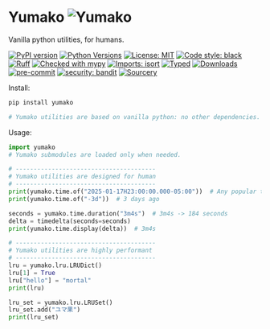 # Yumako ![Yumako](doc/yumako.png) 

Vanilla python utilities, for humans.

[![PyPI version](https://badge.fury.io/py/yumako.svg)](https://badge.fury.io/py/yumako)
[![Python Versions](https://img.shields.io/pypi/pyversions/yumako.svg)](https://pypi.org/project/yumako/)
[![License: MIT](https://img.shields.io/badge/License-MIT-yellow.svg)](https://opensource.org/licenses/MIT)
[![Code style: black](https://img.shields.io/badge/code%20style-black-000000.svg)](https://github.com/psf/black)
[![Ruff](https://img.shields.io/endpoint?url=https://raw.githubusercontent.com/astral-sh/ruff/main/assets/badge/v2.json)](https://github.com/astral-sh/ruff)
[![Checked with mypy](https://www.mypy-lang.org/static/mypy_badge.svg)](https://mypy-lang.org/)
[![Imports: isort](https://img.shields.io/badge/%20imports-isort-%231674b1?style=flat&labelColor=ef8336)](https://pycqa.github.io/isort/)
[![Typed](https://img.shields.io/badge/Typed-Yes-blue.svg)](https://github.com/yumako/yumako)
[![Downloads](https://static.pepy.tech/badge/yumako)](https://pepy.tech/projects/yumako)
[![pre-commit](https://img.shields.io/badge/pre--commit-enabled-brightgreen?logo=pre-commit)](https://github.com/pre-commit/pre-commit)
[![security: bandit](https://img.shields.io/badge/security-bandit-yellow.svg)](https://github.com/PyCQA/bandit)
[![Sourcery](https://img.shields.io/badge/Sourcery-enabled-brightgreen)](https://sourcery.ai)





Install:
```bash
pip install yumako

# Yumako utilities are based on vanilla python: no other dependencies.
```

Usage:
```python
import yumako
# Yumako submodules are loaded only when needed.

# ---------------------------------------
# Yumako utilities are designed for human
# ---------------------------------------
print(yumako.time.of("2025-01-17H23:00:00.000-05:00"))  # Any popular timeformat
print(yumako.time.of("-3d"))  # 3 days ago

seconds = yumako.time.duration("3m4s")  # 3m4s -> 184 seconds
delta = timedelta(seconds=seconds)
print(yumako.time.display(delta))  # 3m4s

# ---------------------------------------
# Yumako utilities are highly performant
# ---------------------------------------
lru = yumako.lru.LRUDict()
lru[1] = True
lru["hello"] = "mortal"
print(lru)

lru_set = yumako.lru.LRUSet()
lru_set.add("ユマ果")
print(lru_set)
```
